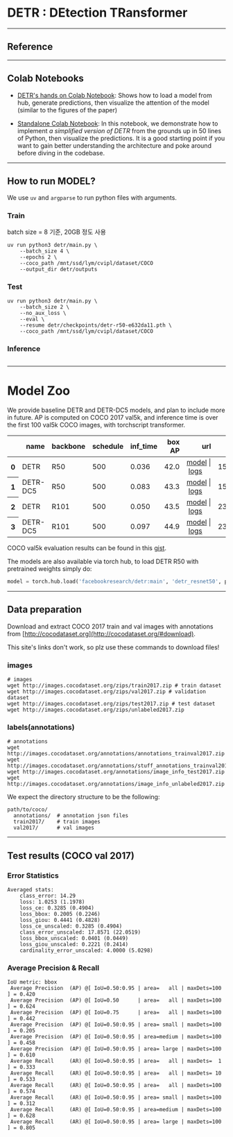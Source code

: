 # DETR : DEtection TRansformer
---

## Reference

---
## Colab Notebooks

* [DETR's hands on Colab Notebook](https://colab.research.google.com/github/facebookresearch/detr/blob/colab/notebooks/detr_attention.ipynb): Shows how to load a model from hub, generate predictions, then visualize the attention of the model (similar to the figures of the paper)


* [Standalone Colab Notebook](https://colab.research.google.com/github/facebookresearch/detr/blob/colab/notebooks/detr_demo.ipynb): In this notebook, we demonstrate how to implement *a simplified version of DETR* from the grounds up in 50 lines of Python, then visualize the predictions. It is a good starting point if you want to gain better understanding the architecture and poke around before diving in the codebase.

---
## How to run MODEL?
We use `uv` and `argparse` to run python files with arguments. 

### Train
batch size = 8 기준, 20GB 정도 사용

```
uv run python3 detr/main.py \
    --batch_size 4 \
    --epochs 2 \
    --coco_path /mnt/ssd/lym/cvipl/dataset/COCO
    --output_dir detr/outputs
```

### Test

```
uv run python3 detr/main.py \
    --batch_size 2 \
    --no_aux_loss \
    --eval \
    --resume detr/checkpoints/detr-r50-e632da11.pth \
    --coco_path /mnt/ssd/lym/cvipl/dataset/COCO
```

### Inference

```

```

---

# Model Zoo
We provide baseline DETR and DETR-DC5 models, and plan to include more in future.
AP is computed on COCO 2017 val5k, and inference time is over the first 100 val5k COCO images,
with torchscript transformer.

<table>
  <thead>
    <tr style="text-align: right;">
      <th></th>
      <th>name</th>
      <th>backbone</th>
      <th>schedule</th>
      <th>inf_time</th>
      <th>box AP</th>
      <th>url</th>
      <th>size</th>
    </tr>
  </thead>
  <tbody>
    <tr>
      <th>0</th>
      <td>DETR</td>
      <td>R50</td>
      <td>500</td>
      <td>0.036</td>
      <td>42.0</td>
      <td><a href="https://dl.fbaipublicfiles.com/detr/detr-r50-e632da11.pth">model</a>&nbsp;|&nbsp;<a href="https://dl.fbaipublicfiles.com/detr/logs/detr-r50_log.txt">logs</a></td>
      <td>159Mb</td>
    </tr>
    <tr>
      <th>1</th>
      <td>DETR-DC5</td>
      <td>R50</td>
      <td>500</td>
      <td>0.083</td>
      <td>43.3</td>
      <td><a href="https://dl.fbaipublicfiles.com/detr/detr-r50-dc5-f0fb7ef5.pth">model</a>&nbsp;|&nbsp;<a href="https://dl.fbaipublicfiles.com/detr/logs/detr-r50-dc5_log.txt">logs</a></td>
      <td>159Mb</td>
    </tr>
    <tr>
      <th>2</th>
      <td>DETR</td>
      <td>R101</td>
      <td>500</td>
      <td>0.050</td>
      <td>43.5</td>
      <td><a href="https://dl.fbaipublicfiles.com/detr/detr-r101-2c7b67e5.pth">model</a>&nbsp;|&nbsp;<a href="https://dl.fbaipublicfiles.com/detr/logs/detr-r101_log.txt">logs</a></td>
      <td>232Mb</td>
    </tr>
    <tr>
      <th>3</th>
      <td>DETR-DC5</td>
      <td>R101</td>
      <td>500</td>
      <td>0.097</td>
      <td>44.9</td>
      <td><a href="https://dl.fbaipublicfiles.com/detr/detr-r101-dc5-a2e86def.pth">model</a>&nbsp;|&nbsp;<a href="https://dl.fbaipublicfiles.com/detr/logs/detr-r101-dc5_log.txt">logs</a></td>
      <td>232Mb</td>
    </tr>
  </tbody>
</table>

COCO val5k evaluation results can be found in this [gist](https://gist.github.com/szagoruyko/9c9ebb8455610958f7deaa27845d7918).

The models are also available via torch hub,
to load DETR R50 with pretrained weights simply do:
```python
model = torch.hub.load('facebookresearch/detr:main', 'detr_resnet50', pretrained=True)
```

---
## Data preparation

Download and extract COCO 2017 train and val images with annotations from
[http://cocodataset.org](http://cocodataset.org/#download).

This site's links don't work, so plz use these commands to download files!

### images
```
# images 
wget http://images.cocodataset.org/zips/train2017.zip # train dataset 
wget http://images.cocodataset.org/zips/val2017.zip # validation dataset 
wget http://images.cocodataset.org/zips/test2017.zip # test dataset 
wget http://images.cocodataset.org/zips/unlabeled2017.zip 
```

### labels(annotations)
```
# annotations 
wget http://images.cocodataset.org/annotations/annotations_trainval2017.zip 
wget http://images.cocodataset.org/annotations/stuff_annotations_trainval2017.zip 
wget http://images.cocodataset.org/annotations/image_info_test2017.zip 
wget http://images.cocodataset.org/annotations/image_info_unlabeled2017.zip
```

We expect the directory structure to be the following:

```
path/to/coco/
  annotations/  # annotation json files
  train2017/    # train images
  val2017/      # val images
```

---

## Test results (COCO val 2017)
### Error Statistics
```
Averaged stats: 
    class_error: 14.29  
    loss: 1.0253 (1.1978)  
    loss_ce: 0.3285 (0.4904)  
    loss_bbox: 0.2005 (0.2246)  
    loss_giou: 0.4441 (0.4828)  
    loss_ce_unscaled: 0.3285 (0.4904)  
    class_error_unscaled: 17.8571 (22.0519)  
    loss_bbox_unscaled: 0.0401 (0.0449)  
    loss_giou_unscaled: 0.2221 (0.2414)  
    cardinality_error_unscaled: 4.0000 (5.0298)
```

### Average Precision & Recall
```
IoU metric: bbox
 Average Precision  (AP) @[ IoU=0.50:0.95 | area=   all | maxDets=100 ] = 0.420
 Average Precision  (AP) @[ IoU=0.50      | area=   all | maxDets=100 ] = 0.624
 Average Precision  (AP) @[ IoU=0.75      | area=   all | maxDets=100 ] = 0.442
 Average Precision  (AP) @[ IoU=0.50:0.95 | area= small | maxDets=100 ] = 0.205
 Average Precision  (AP) @[ IoU=0.50:0.95 | area=medium | maxDets=100 ] = 0.458
 Average Precision  (AP) @[ IoU=0.50:0.95 | area= large | maxDets=100 ] = 0.610
 Average Recall     (AR) @[ IoU=0.50:0.95 | area=   all | maxDets=  1 ] = 0.333
 Average Recall     (AR) @[ IoU=0.50:0.95 | area=   all | maxDets= 10 ] = 0.533
 Average Recall     (AR) @[ IoU=0.50:0.95 | area=   all | maxDets=100 ] = 0.574
 Average Recall     (AR) @[ IoU=0.50:0.95 | area= small | maxDets=100 ] = 0.312
 Average Recall     (AR) @[ IoU=0.50:0.95 | area=medium | maxDets=100 ] = 0.628
 Average Recall     (AR) @[ IoU=0.50:0.95 | area= large | maxDets=100 ] = 0.805
 ```